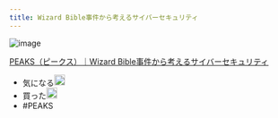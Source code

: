 ```yaml
---
title: Wizard Bible事件から考えるサイバーセキュリティ
---
```


![image](https://peaks-img.s3-ap-northeast-1.amazonaws.com/wizard_bible_security_project_cover_alpha.png)

[PEAKS（ピークス）｜Wizard Bible事件から考えるサイバーセキュリティ](https://peaks.cc/books/wizard_bible_security)

* 気になる<img src='https://scrapbox.io/api/pages/blu3mo-public/blu3mo/icon' alt='blu3mo.icon' height="19.5"/>
* 買った<img src='https://scrapbox.io/api/pages/blu3mo-public/blu3mo/icon' alt='blu3mo.icon' height="19.5"/>
* \#PEAKS
